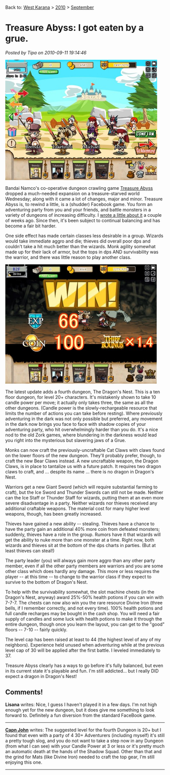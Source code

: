 Back to: [West Karana](/posts/westkarana.md) > [2010](/posts/2010/westkarana.md) > [September](./westkarana.md)
# Treasure Abyss: I got eaten by a grue.

*Posted by Tipa on 2010-09-11 19:14:46*

[![](../../../uploads/2010/09/Fullscreen-capture-9112010-73352-PM-480x379.jpg "Uber party")](../../../uploads/2010/09/Fullscreen-capture-9112010-73352-PM.jpg)

Bandai Namco's co-operative dungeon crawling game [Treasure Abyss](http://apps.facebook.com/treasureabyss/) dropped a much-needed expansion on a treasure-starved world Wednesday; along with it came a lot of changes, major and minor. Treasure Abyss is, to rewind a little, is a (shudder) Facebook game. You form an adventuring party from you and your friends, and battle monsters in a variety of dungeons of increasing difficulty. I [wrote a little about it](../../../index.php/2010/08/31/treasure-abyss-not-your-ordinary-social-game/) a couple of weeks ago. Since then, it's been subject to continual balancing and has become a fair bit harder.

One side effect has made certain classes less desirable in a group. Wizards would take immediate aggro and die; thieves did overall poor dps and couldn't take a hit much better than the wizards. Monk agility somewhat made up for their lack of armor, but the tops in dps AND survivability was the warrior, and there was little reason to play another class.

[![](../../../uploads/2010/09/Fullscreen-capture-9112010-73158-PM-480x376.jpg "Thieves get a role!")](../../../uploads/2010/09/Fullscreen-capture-9112010-73158-PM.jpg)

The latest update adds a fourth dungeon, The Dragon's Nest. This is a ten floor dungeon, for level 20+ characters. It's mistakenly shown to take 10 candle power per move; it actually only takes three, the same as all the other dungeons. (Candle power is the slowly-rechargeable resource that limits the number of actions you can take before resting). Where previously adventuring in the dark was not only possible but preferred, any movement in the dark now brings you face to face with shadow copies of your adventuring party, who hit overwhelmingly harder than you do. It's a nice nod to the old Zork games, where blundering in the darkness would lead you right into the mysterious but slavering jaws of a Grue.

Monks can now craft the previously-uncraftable Cat Claws with claws found on the lower floors of the new dungeon. They'll probably prefer, though, to craft the new Bear Claws instead. A new uncraftable weapon, the Dragon Claws, is in place to tantalize us with a future patch. It requires two dragon claws to craft, and ... despite its name ... there is no dragon in Dragon's Nest.

Warriors get a new Giant Sword (which will require substantial farming to craft), but the Ice Sword and Thunder Swords can still not be made. Neither can the Ice Staff or Thunder Staff for wizards, putting them at an even more severe disadvantage in a party. Neither wizards nor thieves received any additional craftable weapons. The material cost for many higher level weapons, though, has been greatly increased.

Thieves have gained a new ability -- stealing. Thieves have a chance to have the party gain an additional 40% more coin from defeated monsters; suddenly, thieves have a role in the group. Rumors have it that wizards will get the ability to nuke more than one monster at a time. Right now, both wizards and thieves sit at the bottom of the dps charts in parties. (But at least thieves can steal!)

The party leader (you) will always gain more aggro than any other party member, even if all the other party members are warriors and you are some other class which does hardly any damage. This more or less requires the player -- at this time -- to change to the warrior class if they expect to survive to the bottom of Dragon's Nest.

To help with the survivability somewhat, the slot machine chests (in the Dragon's Nest, anyway) award 25%-50% health potions if you can win with 7-7-7. The chests can now also win you the rare resource Divine Iron (three bells, if I remember correctly, and not every time). 100% health potions and full candle recharges may be bought in the cash shop. You will need a fair supply of candles and some luck with health potions to make it through the entire dungeon, though once you learn the layout, you can get to the "good" floors -- 7-10 -- fairly quickly.

The level cap has been raised at least to 44 (the highest level of any of my neighbors). Experience held unused when adventuring while at the previous level cap of 30 will be applied after the first battle. I leveled immediately to 37.

Treasure Abyss clearly has a ways to go before it's fully balanced, but even in its current state it's playable and fun. I'm still addicted... but I really DID expect a dragon in Dragon's Nest!
## Comments!

**Lisana** writes: Nice, I guess I haven't played it in a few days. I'm not high enough yet for the new dungeon, but it does give me something to look forward to. Definitely a fun diversion from the standard FaceBook game.

---

**[Capn John](http://capnjohnsblog.blogspot.com/)** writes: The suggested level for the fourth Dungeon is 20+ but I found that even with a party of 4 30+ Adventurers (including myself) it's still a pretty tough slog, and you do not want to take a step now in any Dungeon (from what I can see) with your Candle Power at 3 or less or it's pretty much an automatic death at the hands of the Shadow Squad. Other than that and the grind for Mats (like Divine Iron) needed to craft the top gear, I'm still enjoying this one.

---


